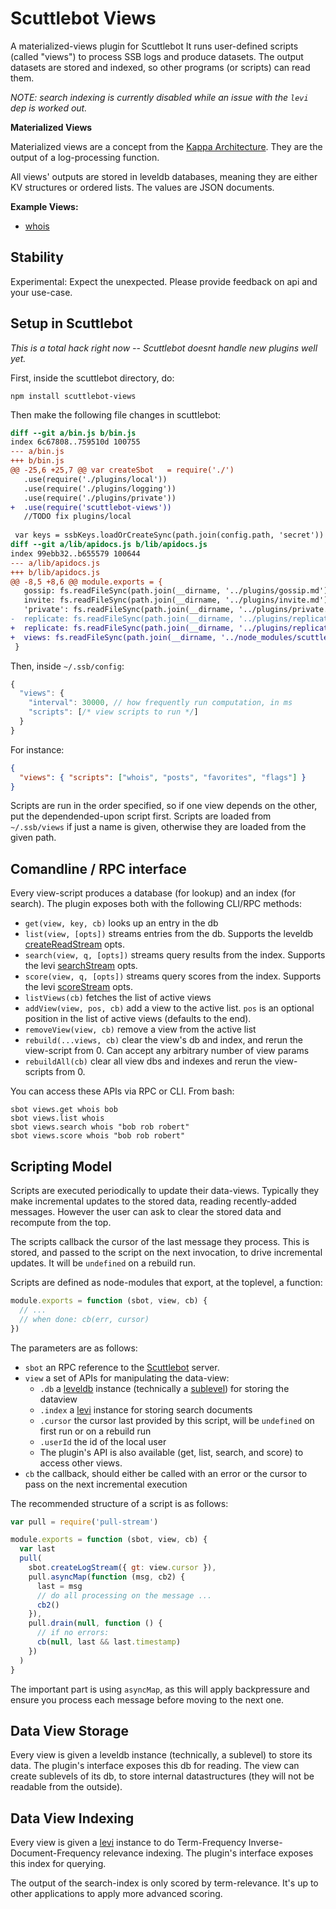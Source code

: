 # Scuttlebot Views

A materialized-views plugin for Scuttlebot 
It runs user-defined scripts (called "views") to process SSB logs and produce datasets.
The output datasets are stored and indexed, so other programs (or scripts) can read them.

*NOTE: search indexing is currently disabled while an issue with the `levi` dep is worked out.*

**Materialized Views**

Materialized views are a concept from the [Kappa Architecture](http://www.kappa-architecture.com/).
They are the output of a log-processing function.

All views' outputs are stored in leveldb databases, meaning they are either KV structures or ordered lists.
The values are JSON documents.

**Example Views:**

 - [whois](./example-views/whois.js)

## Stability

Experimental: Expect the unexpected. Please provide feedback on api and your use-case.

## Setup in Scuttlebot

*This is a total hack right now -- Scuttlebot doesnt handle new plugins well yet.*

First, inside the scuttlebot directory, do:

```
npm install scuttlebot-views
```

Then make the following file changes in scuttlebot:

```diff
diff --git a/bin.js b/bin.js
index 6c67808..759510d 100755
--- a/bin.js
+++ b/bin.js
@@ -25,6 +25,7 @@ var createSbot   = require('./')
   .use(require('./plugins/local'))
   .use(require('./plugins/logging'))
   .use(require('./plugins/private'))
+  .use(require('scuttlebot-views'))
   //TODO fix plugins/local
 
 var keys = ssbKeys.loadOrCreateSync(path.join(config.path, 'secret'))
diff --git a/lib/apidocs.js b/lib/apidocs.js
index 99ebb32..b655579 100644
--- a/lib/apidocs.js
+++ b/lib/apidocs.js
@@ -8,5 +8,6 @@ module.exports = {
   gossip: fs.readFileSync(path.join(__dirname, '../plugins/gossip.md'), 'utf-8'),
   invite: fs.readFileSync(path.join(__dirname, '../plugins/invite.md'), 'utf-8'),
   'private': fs.readFileSync(path.join(__dirname, '../plugins/private.md'), 'utf-8'),
-  replicate: fs.readFileSync(path.join(__dirname, '../plugins/replicate.md'), 'utf-8')
+  replicate: fs.readFileSync(path.join(__dirname, '../plugins/replicate.md'), 'utf-8'),
+  views: fs.readFileSync(path.join(__dirname, '../node_modules/scuttlebot-views/api.md'), 'utf-8')
 }
```

Then, inside `~/.ssb/config`:

```js
{
  "views": {
    "interval": 30000, // how frequently run computation, in ms
    "scripts": [/* view scripts to run */]
  }
}
```

For instance:

```json
{
  "views": { "scripts": ["whois", "posts", "favorites", "flags"] }
}
```

Scripts are run in the order specified, so if one view depends on the other, put the dependended-upon script first.
Scripts are loaded from `~/.ssb/views` if just a name is given, otherwise they are loaded from the given path.

## Comandline / RPC interface

Every view-script produces a database (for lookup) and an index (for search).
The plugin exposes both with the following CLI/RPC methods:

 - `get(view, key, cb)` looks up an entry in the db
 - `list(view, [opts])` streams entries from the db. Supports the leveldb [createReadStream](https://github.com/level/levelup#createReadStream) opts.
 - `search(view, q, [opts])` streams query results from the index. Supports the levi [searchStream](https://github.com/cshum/levi#searchstreamquery-options) opts.
 - `score(view, q, [opts])` streams query scores from the index. Supports the levi [scoreStream](https://github.com/cshum/levi#scorestreamquery-options) opts.
 - `listViews(cb)` fetches the list of active views
 - `addView(view, pos, cb)` add a view to the active list. `pos` is an optional position in the list of active views (defaults to the end).
 - `removeView(view, cb)` remove a view from the active list
 - `rebuild(...views, cb)` clear the view's db and index, and rerun the view-script from 0. Can accept any arbitrary number of view params
 - `rebuildAll(cb)` clear all view dbs and indexes and rerun the view-scripts from 0.

You can access these APIs via RPC or CLI.
From bash:

```
sbot views.get whois bob
sbot views.list whois
sbot views.search whois "bob rob robert"
sbot views.score whois "bob rob robert"
```

## Scripting Model

Scripts are executed periodically to update their data-views.
Typically they make incremental updates to the stored data, reading recently-added messages.
However the user can ask to clear the stored data and recompute from the top.

The scripts callback the cursor of the last message they process.
This is stored, and passed to the script on the next invocation, to drive incremental updates.
It will be `undefined` on a rebuild run.

Scripts are defined as node-modules that export, at the toplevel, a function:

```js
module.exports = function (sbot, view, cb) {
  // ...
  // when done: cb(err, cursor)
})
```

The parameters are as follows:

 - `sbot` an RPC reference to the [Scuttlebot](https://github.com/ssbc/scuttlebot) server.
 - `view` a set of APIs for manipulating the data-view:
   - `.db` a [leveldb](https://github.com/level/levelup) instance (technically a [sublevel](https://github.com/dominictarr/level-sublevel)) for storing the dataview
   - `.index` a [levi](https://github.com/cshum/levi) instance for storing search documents
   - `.cursor` the cursor last provided by this script, will be `undefined` on first run or on a rebuild run
   - `.userId` the id of the local user
   - The plugin's API is also available (get, list, search, and score) to access other views.
 - `cb` the callback, should either be called with an error or the cursor to pass on the next incremental execution

The recommended structure of a script is as follows:

```js
var pull = require('pull-stream')

module.exports = function (sbot, view, cb) {
  var last
  pull(
    sbot.createLogStream({ gt: view.cursor }),
    pull.asyncMap(function (msg, cb2) {
      last = msg
      // do all processing on the message ...
      cb2()
    }),
    pull.drain(null, function () {
      // if no errors:
      cb(null, last && last.timestamp)
    })
  )  
}
```

The important part is using `asyncMap`, as this will apply backpressure and ensure you process each message before moving to the next one.

## Data View Storage

Every view is given a leveldb instance (technically, a sublevel) to store its data.
The plugin's interface exposes this db for reading.
The view can create sublevels of its db, to store internal datastructures (they will not be readable from the outside).

## Data View Indexing

Every view is given a [levi](https://github.com/cshum/levi) instance to do Term-Frequency Inverse-Document-Frequency relevance indexing.
The plugin's interface exposes this index for querying.

The output of the search-index is only scored by term-relevance.
It's up to other applications to apply more advanced scoring.
